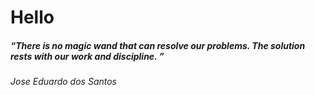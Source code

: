# __Hello__
##### “There is no magic wand that can resolve our problems. The solution rests with our work and discipline. ”
###### _Jose Eduardo dos Santos_
